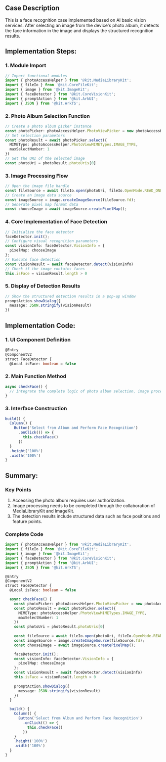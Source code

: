 ## Case Description
This is a face recognition case implemented based on AI basic vision services. After selecting an image from the device's photo album, it detects the face information in the image and displays the structured recognition results.

## Implementation Steps:
### 1. Module Import
```typescript
// Import functional modules
import { photoAccessHelper } from '@kit.MediaLibraryKit';
import { fileIo } from '@kit.CoreFileKit';
import { image } from '@kit.ImageKit';
import { faceDetector } from '@kit.CoreVisionKit';
import { promptAction } from '@kit.ArkUI';
import { JSON } from '@kit.ArkTS';
```

### 2. Photo Album Selection Function
```typescript
// Create a photo album picker instance
const photoPicker: photoAccessHelper.PhotoViewPicker = new photoAccessHelper.PhotoViewPicker();
// Set selection parameters
const photoResult = await photoPicker.select({
  MIMEType: photoAccessHelper.PhotoViewMIMETypes.IMAGE_TYPE,
  maxSelectNumber: 1
})
// Get the URI of the selected image
const photoUri = photoResult.photoUris[0]
```

### 3. Image Processing Flow
```typescript
// Open the image file handle
const fileSource = await fileIo.open(photoUri, fileIo.OpenMode.READ_ONLY);
// Create an image data source
const imageSource = image.createImageSource(fileSource.fd);
// Generate pixel map format data
const chooseImage = await imageSource.createPixelMap();
```

### 4. Core Implementation of Face Detection
```typescript
// Initialize the face detector
faceDetector.init();
// Configure visual recognition parameters
const visionInfo: faceDetector.VisionInfo = {
  pixelMap: chooseImage
};
// Execute face detection
const visionResult = await faceDetector.detect(visionInfo)
// Check if the image contains faces
this.isFace = visionResult.length > 0
```

### 5. Display of Detection Results
```typescript
// Show the structured detection results in a pop-up window
promptAction.showDialog({
  message: JSON.stringify(visionResult)
})
```

## Implementation Code:
### 1. UI Component Definition
```typescript
@Entry
@ComponentV2
struct FaceDetector {
  @Local isFace: boolean = false
```

### 2. Main Function Method
```typescript
async checkFace() {
  // Integrate the complete logic of photo album selection, image processing, and face detection
}
```

### 3. Interface Construction
```typescript
build() {
  Column() {
    Button('Select from Album and Perform Face Recognition')
      .onClick(() => {
        this.checkFace()
      })
  }
  .height('100%')
  .width('100%')
}
```

## Summary:
### Key Points
1. Accessing the photo album requires user authorization.
2. Image processing needs to be completed through the collaboration of MediaLibraryKit and ImageKit.
3. The detection results include structured data such as face positions and feature points.

### Complete Code
```typescript
import { photoAccessHelper } from '@kit.MediaLibraryKit';
import { fileIo } from '@kit.CoreFileKit';
import { image } from '@kit.ImageKit';
import { faceDetector } from '@kit.CoreVisionKit';
import { promptAction } from '@kit.ArkUI';
import { JSON } from '@kit.ArkTS';

@Entry
@ComponentV2
struct FaceDetector {
  @Local isFace: boolean = false

  async checkFace() {
    const photoPicker: photoAccessHelper.PhotoViewPicker = new photoAccessHelper.PhotoViewPicker();
    const photoResult = await photoPicker.select({
      MIMEType: photoAccessHelper.PhotoViewMIMETypes.IMAGE_TYPE,
      maxSelectNumber: 1
    })
    const photoUri = photoResult.photoUris[0]
    
    const fileSource = await fileIo.open(photoUri, fileIo.OpenMode.READ_ONLY);
    const imageSource = image.createImageSource(fileSource.fd);
    const chooseImage = await imageSource.createPixelMap();

    faceDetector.init();
    const visionInfo: faceDetector.VisionInfo = {
      pixelMap: chooseImage
    };
    const visionResult = await faceDetector.detect(visionInfo)
    this.isFace = visionResult.length > 0
    
    promptAction.showDialog({
      message: JSON.stringify(visionResult)
    })
  }

  build() {
    Column() {
      Button('Select from Album and Perform Face Recognition')
        .onClick(() => {
          this.checkFace()
        })
    }
    .height('100%')
    .width('100%')
  }
}
```